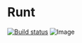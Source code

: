 Runt
====
[![Build status](https://ci.appveyor.com/api/projects/status/v5wdcnukm5sa6m2q)](https://ci.appveyor.com/project/Alxandr/runt)
![Image](http://i.imgur.com/aakcc79.png)